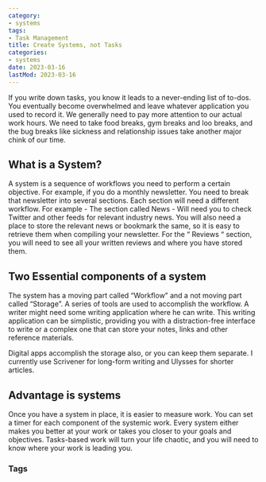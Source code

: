 ```yaml
---
category:
- systems
tags:
- Task Management
title: Create Systems, not Tasks
categories:
- systems
date: 2023-03-16
lastMod: 2023-03-16
---
```

If you write down tasks, you know it leads to a never-ending list of to-dos. You eventually become overwhelmed and leave whatever application you used to record it. We generally need to pay more attention to our actual work hours. We need to take food breaks, gym breaks and loo breaks, and the bug breaks like sickness and relationship issues take another major chink of our time.

## What is a System?

A system is a sequence of workflows you need to perform a certain objective. For example, if you do a monthly newsletter. You need to break that newsletter into several sections. Each section will need a different workflow. For example - The section called News - Will need you to check Twitter and other feeds for relevant industry news. You will also need a place to store the relevant news or bookmark the same, so it is easy to retrieve them when compiling your newsletter. For the “ Reviews “ section, you will need to see all your written reviews and where you have stored them.

## Two Essential components of a system

The system has a moving part called “Workflow” and a not moving part called “Storage”. A series of tools are used to accomplish the workflow. A writer might need some writing application where he can write. This writing application can be simplistic, providing you with a distraction-free interface to write or a complex one that can store your notes, links and other reference materials.

Digital apps accomplish the storage also, or you can keep them separate. I currently use Scrivener for long-form writing and Ulysses for shorter articles.

## Advantage is systems

Once you have a system in place, it is easier to measure work. You can set a timer for each component of the systemic work. Every system either makes you better at your work or takes you closer to your goals and objectives. Tasks-based work will turn your life chaotic, and you will need to know where your work is leading you.

### Tags


